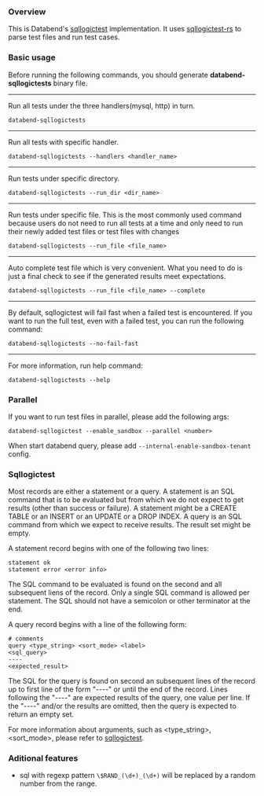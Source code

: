 ### Overview
This is Databend's [sqllogictest](https://www.sqlite.org/sqllogictest/doc/trunk/about.wiki) implementation. It uses [sqllogictest-rs](https://github.com/risinglightdb/sqllogictest-rs) to parse test files and run test cases.

### Basic usage
Before running the following commands, you should generate **databend-sqllogictests** binary file.

---
Run all tests under the three handlers(mysql, http) in turn.
```shell
databend-sqllogictests
```
---
Run all tests with specific handler.
```shell
databend-sqllogictests --handlers <handler_name>
```
---
Run tests under specific directory.

```shell
databend-sqllogictests --run_dir <dir_name>
```
---
Run tests under specific file. This is the most commonly used command because users do not need to run all tests at a time and only need to run their newly added test files or test files with changes
```shell
databend-sqllogictests --run_file <file_name>
```
---
Auto complete test file which is very convenient. What you need to do is just a final check to see if the generated results meet expectations.
```
databend-sqllogictests --run_file <file_name> --complete
```
---
By default, sqllogictest will fail fast when a failed test is encountered. If you want to run the full test, even with a failed test, you can run the following command:
```
databend-sqllogictests --no-fail-fast
```
---
For more information, run help command:
```shell
databend-sqllogictests --help
```

### Parallel
If you want to run test files in parallel, please add the following args:
```shell
databend-sqllogictest --enable_sandbox --parallel <number>
```

When start databend query, please add `--internal-enable-sandbox-tenant` config.

### Sqllogictest
Most records are either a statement or a query. A statement is an SQL command that is to be evaluated but from which we do not expect to get results (other than success or failure). A statement might be a CREATE TABLE or an INSERT or an UPDATE or a DROP INDEX. A query is an SQL command from which we expect to receive results. The result set might be empty.

A statement record begins with one of the following two lines:
```
statement ok
statement error <error info>
```
The SQL command to be evaluated is found on the second and all subsequent liens of the record. Only a single SQL command is allowed per statement. The SQL should not have a semicolon or other terminator at the end.

A query record begins with a line of the following form:
```
# comments
query <type_string> <sort_mode> <label>
<sql_query>
----
<expected_result>
```
The SQL for the query is found on second an subsequent lines of the record up to first line of the form "----" or until the end of the record. Lines following the "----" are expected results of the query, one value per line. If the "----" and/or the results are omitted, then the query is expected to return an empty set.

For more information about arguments, such as <type_string>, <sort_mode>, <label> please refer to [sqllogictest](https://www.sqlite.org/sqllogictest/doc/trunk/about.wiki).

### Aditional features

- sql with regexp pattern `\$RAND_(\d+)_(\d+)` will be replaced by a random number from the range.